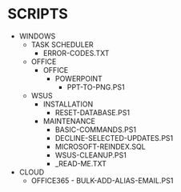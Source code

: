 # SCRIPTS
 - WINDOWS
    - TASK SCHEDULER
       - ERROR-CODES.TXT
    - OFFICE
       - OFFICE
          - POWERPOINT
             - PPT-TO-PNG.PS1
    - WSUS
       - INSTALLATION
          - RESET-DATABASE.PS1
       - MAINTENANCE
          - BASIC-COMMANDS.PS1
          - DECLINE-SELECTED-UPDATES.PS1
          - MICROSOFT-REINDEX.SQL
          - WSUS-CLEANUP.PS1
          - _READ-ME.TXT
 - CLOUD
    - OFFICE365
          - BULK-ADD-ALIAS-EMAIL.PS1
